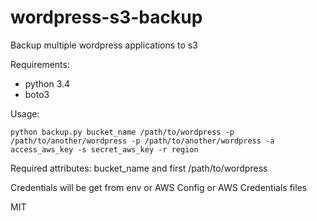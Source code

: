 # wordpress-s3-backup
Backup multiple wordpress applications to s3

Requirements:
- python 3.4
- boto3

Usage:
```
python backup.py bucket_name /path/to/wordpress -p /path/to/another/wordpress -p /path/to/another/wordpress -a access_aws_key -s secret_aws_key -r region
```

Required attributes: bucket_name and first /path/to/wordpress

Credentials will be get from env or AWS Config or AWS Credentials files

MIT
